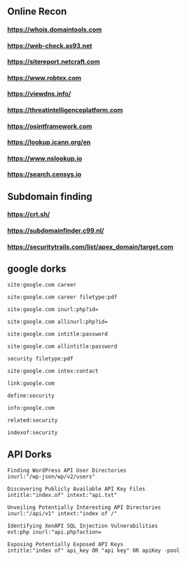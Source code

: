 ## Online Recon
#### https://whois.domaintools.com
#### https://web-check.as93.net
#### https://sitereport.netcraft.com
#### https://www.robtex.com
#### https://viewdns.info/
#### https://threatintelligenceplatform.com
#### https://osintframework.com
#### https://lookup.icann.org/en
#### https://www.nslookup.io
#### https://search.censys.io


## Subdomain finding
#### https://crt.sh/
#### https://subdomainfinder.c99.nl/
#### https://securitytrails.com/list/apex_domain/target.com


## google dorks

```
site:google.com career

site:google.com career filetype:pdf

site:google.com inurl:php?id=

site:google.com allinurl:php?id=

site:google.com intitle:password

site:google.com allintitle:password

security filetype:pdf

site:google.com intex:contact

link:google.com

define:security

info:google.com

related:security

indexof:security

```
## API Dorks

```
Finding WordPress API User Directories
inurl:"/wp-json/wp/v2/users"

Discovering Publicly Available API Key Files
intitle:"index.of" intext:"api.txt"

Unveiling Potentially Interesting API Directories
inurl:"/api/v1" intext:"index of /"

Identifying XenAPI SQL Injection Vulnerabilities
ext:php inurl:"api.php?action=

Exposing Potentially Exposed API Keys
intitle:"index of" api_key OR "api key" OR apiKey -pool
```
